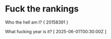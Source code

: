 # Fuck the rankings

Who the hell am I?
{ 20158391 }

What fucking year is it?
[ 2025-06-01T00:30:00Z ]
